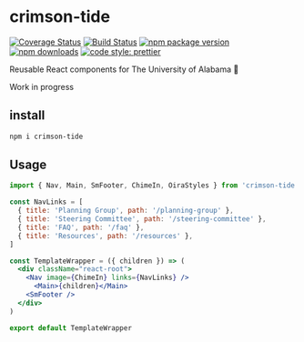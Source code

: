 # crimson-tide

[![Coverage Status](https://coveralls.io/repos/github/ua-oira/crimson-tide/badge.svg?branch=master)](https://coveralls.io/github/ua-oira/crimson-tide?branch=master)
[![Build Status](https://travis-ci.org/ua-oira/crimson-tide.svg)](https://travis-ci.org/ua-oira/crimson-tide)
[![npm package version](https://badge.fury.io/js/crimson-tide.svg)](https://www.npmjs.com/package/crimson-tide)
[![npm downloads](https://img.shields.io/npm/dm/crimson-tide.svg)](https://www.npmjs.com/package/crimson-tide)
[![code style: prettier](https://img.shields.io/badge/code_style-prettier-ff69b4.svg)](https://prettier.io)

Reusable React components for The University of Alabama 🐘

Work in progress


## install
~~~bash
npm i crimson-tide
~~~

## Usage
~~~jsx
import { Nav, Main, SmFooter, ChimeIn, OiraStyles } from 'crimson-tide'

const NavLinks = [
  { title: 'Planning Group', path: '/planning-group' },
  { title: 'Steering Committee', path: '/steering-committee' },
  { title: 'FAQ', path: '/faq' },
  { title: 'Resources', path: '/resources' },
]

const TemplateWrapper = ({ children }) => (
  <div className="react-root">
    <Nav image={ChimeIn} links={NavLinks} />
      <Main>{children}</Main>
    <SmFooter />
  </div>
)

export default TemplateWrapper
~~~